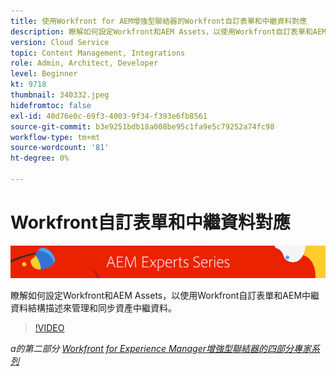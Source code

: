 ```yaml
---
title: 使用Workfront for AEM增強型聯結器的Workfront自訂表單和中繼資料對應
description: 瞭解如何設定Workfront和AEM Assets，以使用Workfront自訂表單和AEM中繼資料結構描述來管理和同步資產中繼資料。
version: Cloud Service
topic: Content Management, Integrations
role: Admin, Architect, Developer
level: Beginner
kt: 9718
thumbnail: 340332.jpeg
hidefromtoc: false
exl-id: 40d76e0c-69f3-4003-9f34-f393e6fb8561
source-git-commit: b3e9251bdb18a008be95c1fa9e5c79252a74fc98
workflow-type: tm+mt
source-wordcount: '81'
ht-degree: 0%

---
```


# Workfront自訂表單和中繼資料對應

![AEM Experts系列](./assets/banner.png)

瞭解如何設定Workfront和AEM Assets，以使用Workfront自訂表單和AEM中繼資料結構描述來管理和同步資產中繼資料。

>[!VIDEO](https://video.tv.adobe.com/v/340332?quality=12&learn=on)

_a的第二部分 [Workfront for Experience Manager增強型聯結器的四部分專家系列](./overview.md)_
